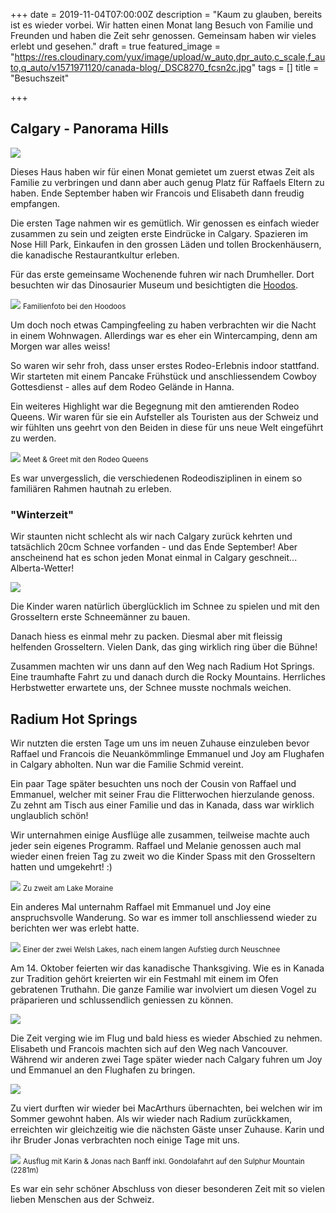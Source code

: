 +++
date = 2019-11-04T07:00:00Z
description = "Kaum zu glauben, bereits ist es wieder vorbei. Wir hatten einen Monat lang Besuch von Familie und Freunden und haben die Zeit sehr genossen. Gemeinsam haben wir vieles erlebt und gesehen."
draft = true
featured_image = "https://res.cloudinary.com/yux/image/upload/w_auto,dpr_auto,c_scale,f_auto,q_auto/v1571971120/canada-blog/_DSC8270_fcsn2c.jpg"
tags = []
title = "Besuchszeit"

+++
## Calgary - Panorama Hills

![](https://res.cloudinary.com/yux/image/upload/w_auto,dpr_auto,c_scale,f_auto,q_auto/v1571971244/canada-blog/fullsizeoutput_26fa_t5vqhe.jpg)

Dieses Haus haben wir für einen Monat gemietet um zuerst etwas Zeit als Familie zu verbringen und dann aber auch genug Platz für Raffaels Eltern zu haben. Ende September haben wir Francois und Elisabeth dann freudig empfangen.

Die ersten Tage nahmen wir es gemütlich. Wir genossen es einfach wieder zusammen zu sein und zeigten erste Eindrücke in Calgary. Spazieren im Nose Hill Park, Einkaufen in den grossen Läden und tollen Brockenhäusern, die kanadische Restaurantkultur erleben.

Für das erste gemeinsame Wochenende fuhren wir nach Drumheller. Dort besuchten wir das Dinosaurier Museum und besichtigten die [Hoodos](https://de.wikipedia.org/wiki/Hoodoo_(Geologie)).

![](https://res.cloudinary.com/yux/image/upload/w_auto,dpr_auto,c_scale,f_auto,q_auto/v1571971482/canada-blog/IMG_2065_emmjht.jpg)
<small>Familienfoto bei den Hoodoos</small>

Um doch noch etwas Campingfeeling zu haben verbrachten wir die Nacht in einem Wohnwagen. Allerdings war es eher ein Wintercamping, denn am Morgen war alles weiss!

So waren wir sehr froh, dass unser erstes Rodeo-Erlebnis indoor stattfand. Wir starteten mit einem Pancake Frühstück und anschliessendem Cowboy Gottesdienst - alles auf dem Rodeo Gelände in Hanna.

Ein weiteres Highlight war die Begegnung mit den amtierenden Rodeo Queens. Wir waren für sie ein Aufsteller als Touristen aus der Schweiz und wir fühlten uns geehrt von den Beiden in diese für uns neue Welt eingeführt zu werden.

![](https://res.cloudinary.com/yux/image/upload/w_auto,dpr_auto,c_scale,f_auto,q_auto/v1571971816/canada-blog/IMG_0869_xpvhx7.jpg)
<small>Meet & Greet mit den Rodeo Queens</small>

Es war unvergesslich, die verschiedenen Rodeodisziplinen in einem so familiären Rahmen hautnah zu erleben.

### "Winterzeit"

Wir staunten nicht schlecht als wir nach Calgary zurück kehrten und tatsächlich 20cm Schnee vorfanden - und das Ende September! Aber anscheinend hat es schon jeden Monat einmal in Calgary geschneit... Alberta-Wetter!

![](https://res.cloudinary.com/yux/image/upload/w_auto,dpr_auto,c_scale,f_auto,q_auto/v1571972080/canada-blog/IMG_0871_hrvs7i.jpg)

Die Kinder waren natürlich überglücklich im Schnee zu spielen und mit den Grosseltern erste Schneemänner zu bauen.

Danach hiess es einmal mehr zu packen. Diesmal aber mit fleissig helfenden Grosseltern. Vielen Dank, das ging wirklich ring über die Bühne!

Zusammen machten wir uns dann auf den Weg nach Radium Hot Springs. Eine traumhafte Fahrt zu und danach durch die Rocky Mountains. Herrliches Herbstwetter erwartete uns, der Schnee musste nochmals weichen.

## Radium Hot Springs

Wir nutzten die ersten Tage um uns im neuen Zuhause einzuleben bevor Raffael und Francois die Neuankömmlinge Emmanuel und Joy am Flughafen in Calgary abholten. Nun war die Familie Schmid vereint.

Ein paar Tage später besuchten uns noch der Cousin von Raffael und Emmanuel, welcher mit seiner Frau die Flitterwochen hierzulande genoss. Zu zehnt am Tisch aus einer Familie und das in Kanada, dass war wirklich unglaublich schön!

Wir unternahmen einige Ausflüge alle zusammen, teilweise machte auch jeder sein eigenes Programm. Raffael und Melanie genossen auch mal wieder einen freien Tag zu zweit wo die Kinder Spass mit den Grosseltern hatten und umgekehrt! :)

![](https://res.cloudinary.com/yux/image/upload/w_auto,dpr_auto,c_scale,f_auto,q_auto/v1572925304/canada-blog/1_1_igmj6l.jpg)
<small>Zu zweit am Lake Moraine</small>

Ein anderes Mal unternahm Raffael mit Emmanuel und Joy eine anspruchsvolle Wanderung. So war es immer toll anschliessend wieder zu berichten wer was erlebt hatte.

![](https://res.cloudinary.com/yux/image/upload/w_auto,dpr_auto,c_scale,f_auto,q_auto/v1572925437/canada-blog/1_dff4el.jpg)
<small>Einer der zwei Welsh Lakes, nach einem langen Aufstieg durch Neuschnee</small>

Am 14. Oktober feierten wir das kanadische Thanksgiving. Wie es in Kanada zur Tradition gehört kreierten wir ein Festmahl mit einem im Ofen gebratenen Truthahn. Die ganze Familie war involviert um diesen Vogel zu präparieren und schlussendlich geniessen zu können.

![](https://res.cloudinary.com/yux/image/upload/w_auto,dpr_auto,c_scale,f_auto,q_auto/v1571973523/canada-blog/a1ed26d0-86f5-4d3b-a672-7d68edd0e934_svqtq3.jpg)

Die Zeit verging wie im Flug und bald hiess es wieder Abschied zu nehmen. Elisabeth und Francois machten sich auf den Weg nach Vancouver. Während wir anderen zwei Tage später wieder nach Calgary fuhren um Joy und Emmanuel an den Flughafen zu bringen.

![](https://res.cloudinary.com/yux/image/upload/w_auto,dpr_auto,c_scale,f_auto,q_auto/v1571973426/canada-blog/_DSC8693_zzlxtq.jpg)

Zu viert durften wir wieder bei MacArthurs übernachten, bei welchen wir im Sommer gewohnt haben. Als wir wieder nach Radium zurückkamen, erreichten wir gleichzeitig wie die nächsten Gäste unser Zuhause. Karin und ihr Bruder Jonas verbrachten noch einige Tage mit uns.

![](https://res.cloudinary.com/yux/image/upload/w_auto,dpr_auto,c_scale,f_auto,q_auto/v1572923906/canada-blog/IMG_0314_ivhj5z.jpg)
<small>Ausflug mit Karin & Jonas nach Banff inkl. Gondolafahrt auf den Sulphur Mountain (2281m)</small>

Es war ein sehr schöner Abschluss von dieser besonderen Zeit mit so vielen lieben Menschen aus der Schweiz.